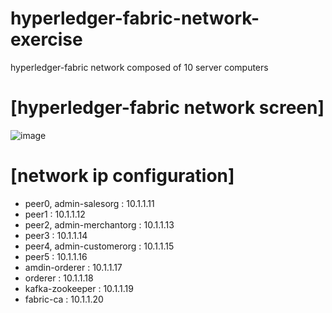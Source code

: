 # hyperledger-fabric-network-exercise
hyperledger-fabric network composed of 10 server computers

  
  
# [hyperledger-fabric network screen] 
![image](https://user-images.githubusercontent.com/24874209/76379022-50313a80-6392-11ea-87b1-7ec1d4b536a0.png)

# [network ip configuration]

* peer0, admin-salesorg : 10.1.1.11
* peer1 : 10.1.1.12
* peer2, admin-merchantorg : 10.1.1.13
* peer3 : 10.1.1.14
* peer4, admin-customerorg : 10.1.1.15
* peer5 : 10.1.1.16
* amdin-orderer : 10.1.1.17
* orderer : 10.1.1.18
* kafka-zookeeper : 10.1.1.19
* fabric-ca : 10.1.1.20
